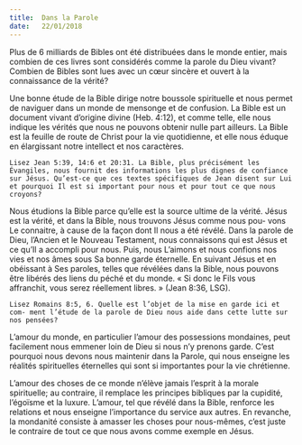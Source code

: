 ```yaml
---
title:  Dans la Parole
date:   22/01/2018
---
```


Plus de 6 milliards de Bibles ont été distribuées dans le monde entier, mais combien de ces livres sont considérés comme la parole du Dieu vivant? Combien de Bibles sont lues avec un cœur sincère et ouvert à la connaissance de la vérité? 

Une bonne étude de la Bible dirige notre boussole spirituelle et nous permet de naviguer dans un monde de mensonge et de confusion. La Bible est un document vivant d’origine divine (Heb. 4:12), et comme telle, elle nous indique les vérités que nous ne pouvons obtenir nulle part ailleurs. La Bible est la feuille de route de Christ pour la vie quotidienne, et elle nous éduque en élargissant notre intellect et nos caractères. 

`Lisez Jean 5:39, 14:6 et 20:31. La Bible, plus précisément les Évangiles, nous fournit des informations les plus dignes de confiance sur Jésus. Qu’est-ce que ces textes spécifiques de Jean disent sur Lui et pourquoi Il est si important pour nous et pour tout ce que nous croyons?`
 
Nous étudions la Bible parce qu’elle est la source ultime de la vérité. Jésus est la vérité, et dans la Bible, nous trouvons Jésus comme nous pou- vons Le connaitre, à cause de la façon dont Il nous a été révélé. Dans la parole de Dieu, l’Ancien et le Nouveau Testament, nous connaissons qui est Jésus et ce qu’Il a accompli pour nous. Puis, nous L’aimons et nous confions nos vies et nos âmes sous Sa bonne garde éternelle. En suivant Jésus et en obéissant à Ses paroles, telles que révélées dans la Bible, nous pouvons être libérés des liens du péché et du monde. « Si donc le Fils vous affranchit, vous serez réellement libres. » (Jean 8:36, LSG). 

`Lisez Romains 8:5, 6. Quelle est l’objet de la mise en garde ici et com- ment l’étude de la parole de Dieu nous aide dans cette lutte sur nos pensées?`

L’amour du monde, en particulier l’amour des possessions mondaines, peut facilement nous emmener loin de Dieu si nous n’y prenons garde. C’est pourquoi nous devons nous maintenir dans la Parole, qui nous enseigne les réalités spirituelles éternelles qui sont si importantes pour la vie chrétienne. 

L’amour des choses de ce monde n’élève jamais l’esprit à la morale spirituelle; au contraire, il remplace les principes bibliques par la cupidité, l’égoïsme et la luxure. L’amour, tel que révélé dans la Bible, renforce les relations et nous enseigne l’importance du service aux autres. En revanche, la mondanité consiste à amasser les choses pour nous-mêmes, c’est juste le contraire de tout ce que nous avons comme exemple en Jésus. 
